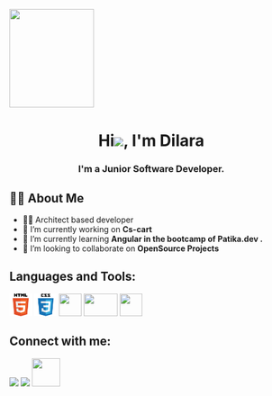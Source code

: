 
<a href="#"><img src="https://c.tenor.com/tZ2Xd8LqAnMAAAAd/typing-fast.gif"  width = " 150px" height="175px"/></a>
<h1 align="center">Hi<img src="https://raw.githubusercontent.com/MartinHeinz/MartinHeinz/master/wave.gif" width="30px">, I'm Dilara</h1>
<h3 align="center">I'm a Junior Software Developer.</h3>

## 🙋‍♂️ About Me

- 👨‍💻 Architect based developer
- 🔭 I’m currently working on **Cs-cart**
- 🌱 I’m currently learning **Angular in the bootcamp of Patika.dev .**
- 👯 I’m looking to collaborate on **OpenSource Projects**

## Languages and Tools:
<p align="left"> 
   <img src="https://raw.githubusercontent.com/github/explore/80688e429a7d4ef2fca1e82350fe8e3517d3494d/topics/html/html.png" width="40" height="40"/></a>
   <img src="https://raw.githubusercontent.com/github/explore/80688e429a7d4ef2fca1e82350fe8e3517d3494d/topics/css/css.png" width="40" height="40"/></a>
   <img src="https://i0.wp.com/ieee.ku.edu.tr/wp-content/uploads/2016/03/js-logo.png?fit=500%2C500&ssl=1" width="40" height="40"/></a>
   <img src="https://upload.wikimedia.org/wikipedia/commons/thumb/2/27/PHP-logo.svg/2560px-PHP-logo.svg.png" width="60" height="40"/></a>
   <img src="https://brandslogos.com/wp-content/uploads/thumbs/bootstrap-logo-vector.svg"" width="40" height="40"/></a>
</p>
   
## Connect with me:
<p align="left">
<a href = "https://www.linkedin.com/in/dilara-tekin-2b3827228/"><img src="https://img.icons8.com/fluent/48/000000/linkedin.png"/></a>
<a href = "https://www.instagram.com/ddtknn//"><img src="https://img.icons8.com/fluent/48/000000/instagram-new.png"/></a>
<a href = "https://www.hackerrank.com/dilaratekkinn"><img src="https://upload.wikimedia.org/wikipedia/commons/6/65/HackerRank_logo.png"width="50" height="50"/></a>
</p>
